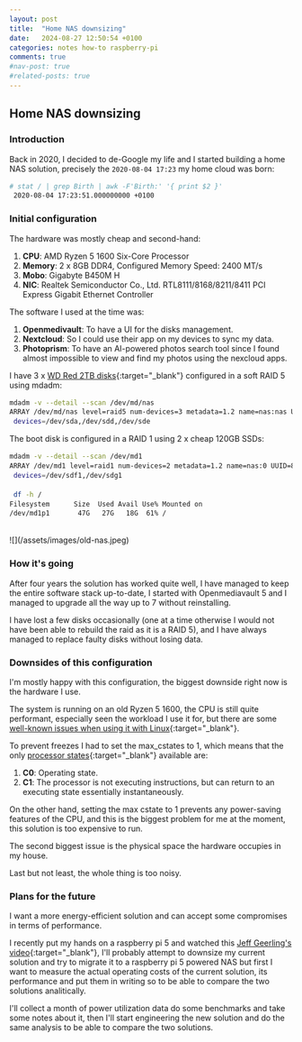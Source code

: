 ```yaml
---
layout: post
title:  "Home NAS downsizing"
date:   2024-08-27 12:50:54 +0100
categories: notes how-to raspberry-pi
comments: true
#nav-post: true
#related-posts: true
---
```


## **Home NAS downsizing**

### Introduction

Back in 2020, I decided to de-Google my life and I started building a home NAS solution, precisely the ```2020-08-04 17:23``` my home cloud was born:

```bash
# stat / | grep Birth | awk -F'Birth:' '{ print $2 }'
 2020-08-04 17:23:51.000000000 +0100
 ```

### Initial configuration

The hardware was mostly cheap and second-hand:

1. **CPU**: AMD Ryzen 5 1600 Six-Core Processor
1. **Memory**: 2 x 8GB DDR4, Configured Memory Speed: 2400 MT/s
1. **Mobo**: Gigabyte B450M H
1. **NIC**: Realtek Semiconductor Co., Ltd. RTL8111/8168/8211/8411 PCI Express Gigabit Ethernet Controller

The software I used at the time was:

 1. **Openmedivault**: To have a UI for the disks management.
 1. **Nextcloud**: So I could use their app on my devices to sync my data.
 1. **Photoprism**: To have an AI-powered photos search tool since I found almost impossible to view and find my photos using the nexcloud apps.

I have 3 x [WD Red 2TB disks](https://www.westerndigital.com/en-ie/products/internal-drives/wd-red-plus-sata-3-5-hdd?sku=WD20EFPX){:target="_blank"} configured in a soft RAID 5 using mdadm:

```bash
mdadm -v --detail --scan /dev/md/nas 
ARRAY /dev/md/nas level=raid5 num-devices=3 metadata=1.2 name=nas:nas UUID=8fd4c51f:2168ce85:e6a91bfb:f2d97183
 devices=/dev/sda,/dev/sdd,/dev/sde
```

The boot disk is configured in a RAID 1 using 2 x cheap 120GB SSDs:

```bash
mdadm -v --detail --scan /dev/md1
ARRAY /dev/md1 level=raid1 num-devices=2 metadata=1.2 name=nas:0 UUID=8d8b6ab0:e5808d8c:3309ef43:6cddd059
 devices=/dev/sdf1,/dev/sdg1

 df -h /
Filesystem      Size  Used Avail Use% Mounted on
/dev/md1p1       47G   27G   18G  61% /
```
<br>
![](/assets/images/old-nas.jpeg)

### How it's going

After four years the solution has worked quite well, I have managed to keep the entire software stack up-to-date, I started with Openmediavault 5 and I managed to upgrade all the way up to 7 without reinstalling.

I have lost a few disks occasionally (one at a time otherwise I would not have been able to rebuild the raid as it is a RAID 5), and I have always managed to replace faulty disks without losing data.

### Downsides of this configuration

I'm mostly happy with this configuration, the biggest downside right now is the hardware I use.

The system is running on an old Ryzen 5 1600, the CPU is still quite performant, especially seen the workload I use it for, but there are some [well-known issues when using it with Linux](https://www.google.com/search?q=ryzen+5+1600+linux+max_cstate&client=firefox-b-d&sca_esv=20ef6b07cd0fcad8&sca_upv=1&sxsrf=ADLYWIJetnGpqbIRdU6u210LHOlT1NgO5g%3A1724761858354&ei=AsfNZoerFcK1hbIP5Yy9kAE&ved=0ahUKEwiHtI7PlpWIAxXCWkEAHWVGDxIQ4dUDCA8&uact=5&oq=ryzen+5+1600+linux+max_cstate&gs_lp=Egxnd3Mtd2l6LXNlcnAiHXJ5emVuIDUgMTYwMCBsaW51eCBtYXhfY3N0YXRlMgUQIRigAUiiElBWWI0RcAF4AJABAJgBlwGgAfgJqgEDMi45uAEDyAEA-AEBmAIMoAKXC8ICBxAjGLADGCfCAg4QABiABBiwAxiGAxiKBcICCxAAGIAEGLADGKIEwgIEECMYJ8ICCBAAGIAEGKIEwgIFECEYnwXCAgcQIRigARgKmAMAiAYBkAYJkgcEMS4xMaAHyyU&sclient=gws-wiz-serp){:target="_blank"}.

To prevent freezes I had to set the max_cstates to 1, which means that the only [processor states](https://en.wikipedia.org/wiki/ACPI#Processor_states){:target="_blank"} available are:

1. **C0**: Operating state.
1. **C1**: The processor is not executing instructions, but can return to an executing state essentially instantaneously.

On the other hand, setting the max cstate to 1 prevents any power-saving features of the CPU, and this is the biggest problem for me at the moment, this solution is too expensive to run.

The second biggest issue is the physical space the hardware occupies in my house.

Last but not least, the whole thing is too noisy.

### Plans for the future

I want a more energy-efficient solution and can accept some compromises in terms of performance.

I recently put my hands on a raspberry pi 5 and watched this [Jeff Geerling's video](https://www.youtube.com/watch?v=l30sADfDiM8){:target="_blank"}, I'll probably attempt to downsize my current solution and try to migrate it to a raspberry pi 5 powered NAS but first I want to measure the actual operating costs of the current solution, its performance and put them in writing so to be able to compare the two solutions analitically. 

I'll collect a month of power utilization data do some benchmarks and take some notes about it, then I'll start engineering the new solution and do the same analysis to be able to compare the two solutions.


